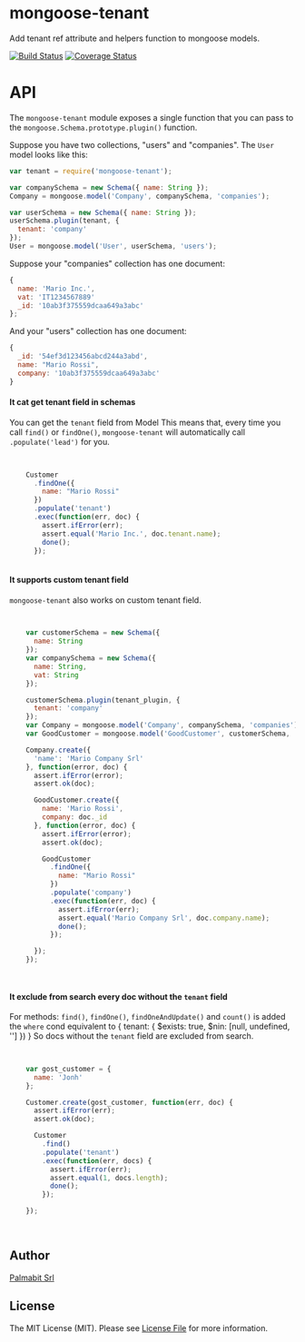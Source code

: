 # mongoose-tenant

Add tenant ref attribute and helpers function to mongoose models.

[![Build Status](https://travis-ci.org/Palmabit-IT/mongoose-tenant.svg?branch=master)](https://travis-ci.org/Palmabit-IT/mongoose-tenant)
[![Coverage Status](https://coveralls.io/repos/Palmabit-IT/mongoose-tenant/badge.svg?branch=master&service=github)](https://coveralls.io/github/Palmabit-IT/mongoose-tenant?branch=master)

# API

The `mongoose-tenant` module exposes a single function that you can
pass to the `mongoose.Schema.prototype.plugin()` function.

Suppose you have two collections, "users" and "companies". The `User` model
looks like this:

```javascript
var tenant = require('mongoose-tenant');

var companySchema = new Schema({ name: String });
Company = mongoose.model('Company', companySchema, 'companies');

var userSchema = new Schema({ name: String });
userSchema.plugin(tenant, {
  tenant: 'company'
});
User = mongoose.model('User', userSchema, 'users');

```

Suppose your "companies" collection has one document:

```javascript
{
  name: 'Mario Inc.',
  vat: 'IT1234567889'
  _id: '10ab3f375559dcaa649a3abc'
};
```

And your "users" collection has one document:

```javascript
{
  _id: '54ef3d123456abcd244a3abd',
  name: "Mario Rossi",
  company: '10ab3f375559dcaa649a3abc'
}
```
#### It cat get tenant field in schemas


You can get the `tenant` field from Model
This means that, every time you call `find()` or `findOne()`,
`mongoose-tenant` will automatically call `.populate('lead')`
for you.


```javascript
    

    Customer
      .findOne({
        name: "Mario Rossi"
      })
      .populate('tenant')
      .exec(function(err, doc) {
        assert.ifError(err);
        assert.equal('Mario Inc.', doc.tenant.name);
        done();
      });
  
```

#### It supports custom tenant field


`mongoose-tenant` also works on custom tenant field.


```javascript
    

    var customerSchema = new Schema({
      name: String
    });
    var companySchema = new Schema({
      name: String,
      vat: String
    });

    customerSchema.plugin(tenant_plugin, {
      tenant: 'company'
    });
    var Company = mongoose.model('Company', companySchema, 'companies');
    var GoodCustomer = mongoose.model('GoodCustomer', customerSchema, 'customers');

    Company.create({
      'name': 'Mario Company Srl'
    }, function(error, doc) {
      assert.ifError(error);
      assert.ok(doc);

      GoodCustomer.create({
        name: 'Mario Rossi',
        company: doc._id
      }, function(error, doc) {
        assert.ifError(error);
        assert.ok(doc);

        GoodCustomer
          .findOne({
            name: "Mario Rossi"
          })
          .populate('company')
          .exec(function(err, doc) {
            assert.ifError(err);
            assert.equal('Mario Company Srl', doc.company.name);
            done();
          });

      });
    });

  
```

#### It exclude from search every doc without the `tenant` field


For methods: `find()`, `findOne()`, `findOneAndUpdate()` and `count()`
is added the `where` cond equivalent to { tenant: { $exists: true, $nin: [null, undefined, ''] }) }
So docs without the `tenant` field are excluded from search.


```javascript
    

    var gost_customer = {
      name: 'Jonh'
    };

    Customer.create(gost_customer, function(err, doc) {
      assert.ifError(err);
      assert.ok(doc);

      Customer
        .find()
        .populate('tenant')
        .exec(function(err, docs) {
          assert.ifError(err);
          assert.equal(1, docs.length);
          done();
        });

    });

  
```

## Author

[Palmabit Srl](http://www.palmabit.com)

## License

The MIT License (MIT). Please see [License File](LICENSE) for more information.
